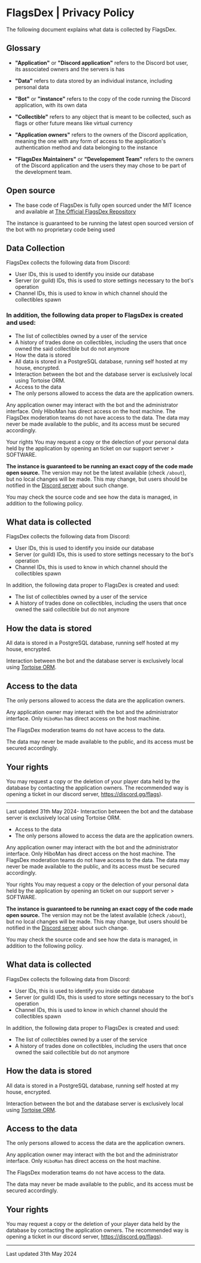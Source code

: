 # FlagsDex | Privacy Policy

The following document explains what data is collected by FlagsDex.


## Glossary

- **"Application"** or **"Discord application"** refers to the Discord bot user, its associated owners and the servers is has
- **"Data"** refers to data stored by an individual instance, including personal data
- **"Bot"** or **"instance"** refers to the copy of the code running the Discord application, with its own data
- **"Collectible"** refers to any object that is meant to be collected, such as flags or other future means like virtual currency
- **"Application owners"** refers to the owners of the Discord application, meaning the one with any form of access to the application's authentication method and data belonging to the instance

- **"FlagsDex Maintainers"** or **"Developement Team"** refers to the owners of the Discord application and the users they may chose to be part of the development team.

## Open source

- The base code of FlagsDex is fully open sourced under the MIT licence and available at [The Official FlagsDex Repository](https://codeberg.org/Mintless/FlagsDex)

The instance is guaranteed to be running the latest open sourced version of the bot with no proprietary code being used


## Data Collection

FlagsDex collects the following data from Discord:

- User IDs, this is used to identify you inside our database
- Server (or guild) IDs, this is used to store settings necessary to the bot's operation
- Channel IDs, this is used to know in which channel should the collectibles spawn

### In addition, the following data proper to FlagsDex is created and used:

- The list of collectibles owned by a user of the service
- A history of trades done on collectibles, including the users that once owned the said collectible but do not anymore
- How the data is stored
- All data is stored in a PostgreSQL database, running self hosted at my house, encrypted.
- Interaction between the bot and the database server is exclusively local using Tortoise ORM.
- Access to the data
- The only persons allowed to access the data are the application owners.


Any application owner may interact with the bot and the administrator interface. Only HiboMan has direct access on the host machine.
The FlagsDex moderation teams do not have access to the data.
The data may never be made available to the public, and its access must be secured accordingly.


Your rights
You may request a copy or the delection of your personal data held by the application by opening an ticket on our support server  > SOFTWARE.

</details>

**The instance is guaranteed to be running an exact copy of the code made open source.** The version may not be the latest available (check `/about`), but no local changes will be made. This may change, but users should be notified in the [Discord server](https://discord.gg/flags) about such change.

You may check the source code and see how the data is managed, in addition to the following policy.

## What data is collected

FlagsDex collects the following data from Discord:

- User IDs, this is used to identify you inside our database
- Server (or guild) IDs, this is used to store settings necessary to the bot's operation
- Channel IDs, this is used to know in which channel should the collectibles spawn

In addition, the following data proper to FlagsDex is created and used:

- The list of collectibles owned by a user of the service
- A history of trades done on collectibles, including the users that once owned the said collectible but do not anymore

## How the data is stored

All data is stored in a PostgreSQL database, running self hosted at my house, encrypted.

Interaction between the bot and the database server is exclusively local using [Tortoise ORM](https://github.com/tortoise/tortoise-orm).

## Access to the data

The only persons allowed to access the data are the application owners.

Any application owner may interact with the bot and the administrator interface. Only `HiboMan` has direct access on the host machine.

The FlagsDex moderation teams do not have access to the data.

The data may never be made available to the public, and its access must be secured accordingly.

## Your rights

You may request a copy or the deletion of your player data held by the database by contacting the application owners. The recommended way is opening a ticket in our discord server, https://discord.gg/flags).

----

Last updated 31th May 2024- Interaction between the bot and the database server is exclusively local using Tortoise ORM.
- Access to the data
- The only persons allowed to access the data are the application owners.


Any application owner may interact with the bot and the administrator interface. Only HiboMan has direct access on the host machine.
The FlagsDex moderation teams do not have access to the data.
The data may never be made available to the public, and its access must be secured accordingly.


Your rights
You may request a copy or the delection of your personal data held by the application by opening an ticket on our support server  > SOFTWARE.

</details>

**The instance is guaranteed to be running an exact copy of the code made open source.** The version may not be the latest available (check `/about`), but no local changes will be made. This may change, but users should be notified in the [Discord server](https://discord.gg/flags) about such change.

You may check the source code and see how the data is managed, in addition to the following policy.

## What data is collected

FlagsDex collects the following data from Discord:

- User IDs, this is used to identify you inside our database
- Server (or guild) IDs, this is used to store settings necessary to the bot's operation
- Channel IDs, this is used to know in which channel should the collectibles spawn

In addition, the following data proper to FlagsDex is created and used:

- The list of collectibles owned by a user of the service
- A history of trades done on collectibles, including the users that once owned the said collectible but do not anymore

## How the data is stored

All data is stored in a PostgreSQL database, running self hosted at my house, encrypted.

Interaction between the bot and the database server is exclusively local using [Tortoise ORM](https://github.com/tortoise/tortoise-orm).

## Access to the data

The only persons allowed to access the data are the application owners.

Any application owner may interact with the bot and the administrator interface. Only `HiboMan` has direct access on the host machine.

The FlagsDex moderation teams do not have access to the data.

The data may never be made available to the public, and its access must be secured accordingly.

## Your rights

You may request a copy or the deletion of your player data held by the database by contacting the application owners. The recommended way is opening a ticket in our discord server, https://discord.gg/flags).

----

Last updated 31th May 2024

